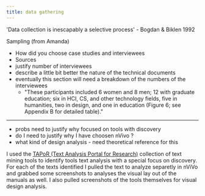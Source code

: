 ```yaml
---
title: data gathering 
---
```

'Data collection is inescapably a selective process' - Bogdan & Biklen 1992

Sampling (from Amanda)
-   How did you choose case studies and interviewees
-   Sources
-   justify number of interviewees
-   describe a little bit better the nature of the technical documents
-   eventually this section will need a breakdown of the numbers of the interviewees
    -   "These participants included 6 women and 8 men; 12 with graduate education; six in HCI, CS, and other technology fields, five in humanities, two in design, and one in education (Figure 6; see Appendix B for detailed table)."
     
---
- probs need to justify why focused on tools with discovery
- do I need to justify why I have choosen nVivo ? 
- what kind of design analysis - need theoretical reference for this

I used the [TAPoR (Text Analysis Portal for Research)](http://tapor.ca/home) collection of text mining tools to identify tools text analysis with a special focus on discovery. For each of the texts identified I pulled the text to analyze separetly in nViVo and grabbed some screenshots to analyses the visual lay out of the manuals as well. I also pulled screenshots of the tools themselves for visual design analysis.

